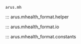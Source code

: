`arus.mh`

<!-- ::: arus.mhealth_format.core -->

::: arus.mhealth_format.helper

::: arus.mhealth_format.io

::: arus.mhealth_format.constants
